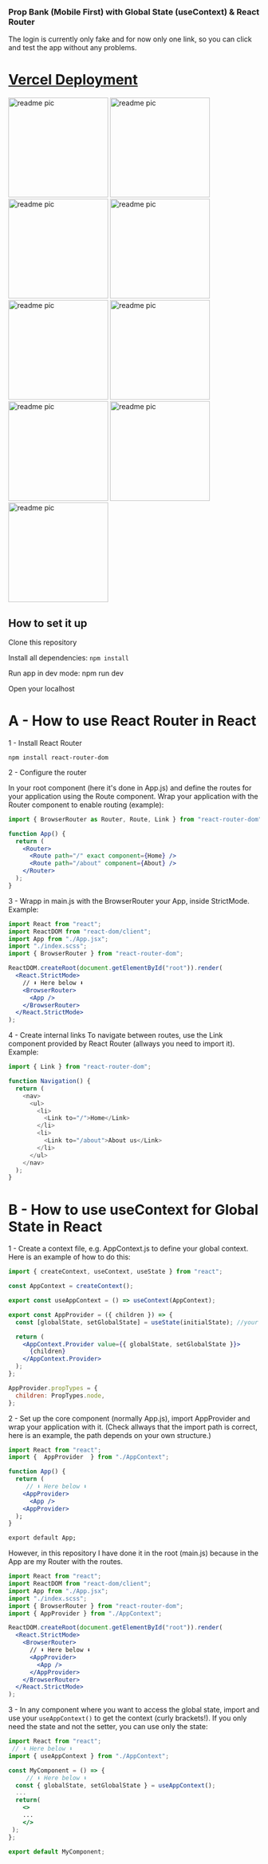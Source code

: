 ### Prop Bank (Mobile First) with Global State (useContext) & React Router

The login is currently only fake and for now only one link, so you can click and test the app without any problems.

# [Vercel Deployment](https://bank-app-rosy.vercel.app/)

<div>
<img src="./public/readme/readme1.png" alt="readme pic" width="200px"/>
<img src="./public/readme/readme2.png" alt="readme pic" width="200px"/>
<img src="./public/readme/readme3.png" alt="readme pic" width="200px"/>
<img src="./public/readme/readme4.png" alt="readme pic" width="200px"/>
<img src="./public/readme/readme5.png" alt="readme pic" width="200px"/>
<img src="./public/readme/readme6.png" alt="readme pic" width="200px"/>
<img src="./public/readme/readme7.png" alt="readme pic" width="200px"/>
<img src="./public/readme/readme8.png" alt="readme pic" width="200px"/>
<img src="./public/readme/readme9.png" alt="readme pic" width="200px"/>

</div>

## How to set it up

Clone this repository

Install all dependencies: `npm install`

Run app in dev mode: npm run dev

Open your localhost

# A - How to use React Router in React

1 - Install React Router

`npm install react-router-dom`

2 - Configure the router

In your root component (here it's done in App.js) and define the routes for your application using the Route component. Wrap your application with the Router component to enable routing (example):

```jsx
import { BrowserRouter as Router, Route, Link } from "react-router-dom";

function App() {
  return (
    <Router>
      <Route path="/" exact component={Home} />
      <Route path="/about" component={About} />
    </Router>
  );
}
```

3 - Wrapp in main.js with the BrowserRouter your App, inside StrictMode. Example:

```jsx
import React from "react";
import ReactDOM from "react-dom/client";
import App from "./App.jsx";
import "./index.scss";
import { BrowserRouter } from "react-router-dom";

ReactDOM.createRoot(document.getElementById("root")).render(
  <React.StrictMode>
    // ⬇️ Here below ⬇️
    <BrowserRouter>
      <App />
    </BrowserRouter>
  </React.StrictMode>
);
```

4 - Create internal links
To navigate between routes, use the Link component provided by React Router (allways you need to import it). Example:

```js
import { Link } from "react-router-dom";

function Navigation() {
  return (
    <nav>
      <ul>
        <li>
          <Link to="/">Home</Link>
        </li>
        <li>
          <Link to="/about">About us</Link>
        </li>
      </ul>
    </nav>
  );
}
```

# B - How to use useContext for Global State in React

1 - Create a context file, e.g. AppContext.js to define your global context. Here is an example of how to do this:

```jsx
import { createContext, useContext, useState } from "react";

const AppContext = createContext();

export const useAppContext = () => useContext(AppContext);

export const AppProvider = ({ children }) => {
  const [globalState, setGlobalState] = useState(initialState); //your initial state: 0, "", [], etc..

  return (
    <AppContext.Provider value={{ globalState, setGlobalState }}>
      {children}
    </AppContext.Provider>
  );
};

AppProvider.propTypes = {
  children: PropTypes.node,
};
```

2 - Set up the core component (normally App.js), import AppProvider and wrap your application with it. (Check allways that the import path is correct, here is an example, the path depends on your own structure.)

```jsx
import React from "react";
import {  AppProvider  } from "./AppContext";

function App() {
  return (
     // ⬇️ Here below ⬇️
    <AppProvider>
      <App />
    <AppProvider>
  );
}

export default App;
```

However, in this repository I have done it in the root (main.js) because in the App are my Router with the routes.

```jsx
import React from "react";
import ReactDOM from "react-dom/client";
import App from "./App.jsx";
import "./index.scss";
import { BrowserRouter } from "react-router-dom";
import { AppProvider } from "./AppContext";

ReactDOM.createRoot(document.getElementById("root")).render(
  <React.StrictMode>
    <BrowserRouter>
      // ⬇️ Here below ⬇️
      <AppProvider>
        <App />
      </AppProvider>
    </BrowserRouter>
  </React.StrictMode>
);
```

3 - In any component where you want to access the global state, import and use your `useAppContext()` to get the context (curly brackets!). If you only need the state and not the setter, you can use only the state:

```jsx
import React from "react";
 // ⬇️ Here below ⬇️
import { useAppContext } from "./AppContext";

const MyComponent = () => {
     // ⬇️ Here below ⬇️
  const { globalState, setGlobalState } = useAppContext();
  ...
  return(
    <>
    ...
    </>
 );
};

export default MyComponent;
```
